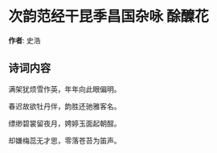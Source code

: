 # 次韵范经干昆季昌国杂咏 酴醾花

**作者**: 史浩

## 诗词内容

满架犹烦雪作英，年年向此眼偏明。

春迟故欲牡丹伴，韵胜还驰雅客名。

缥缈碧裳留夜月，娉婷玉面起朝酲。

却嫌梅蕊无才思，零落苍苔为笛声。

